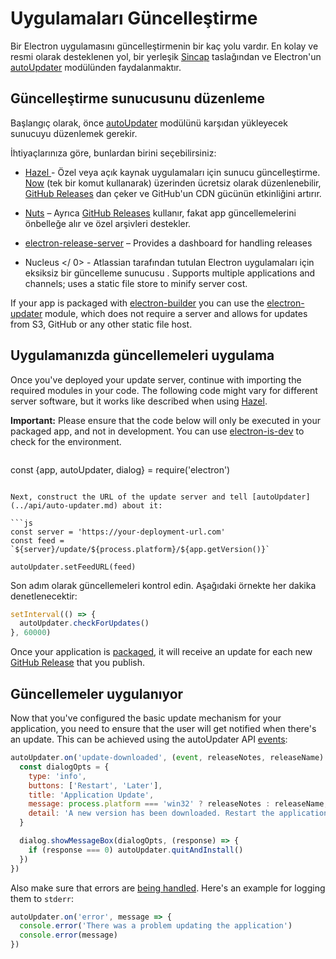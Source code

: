 # Uygulamaları Güncelleştirme

Bir Electron uygulamasını güncelleştirmenin bir kaç yolu vardır. En kolay ve resmi olarak desteklenen yol, bir yerleşik [Sincap](https://github.com/Squirrel) taslağından ve Electron'un [autoUpdater](../api/auto-updater.md) modülünden faydalanmaktır.

## Güncelleştirme sunucusunu düzenleme

Başlangıç olarak, önce [autoUpdater](../api/auto-updater.md) modülünü karşıdan yükleyecek sunucuyu düzenlemek gerekir.

İhtiyaçlarınıza göre, bunlardan birini seçebilirsiniz:

- [ Hazel ](https://github.com/zeit/hazel) - Özel veya açık kaynak uygulamaları için sunucu güncelleştirme. [Now](https://zeit.co/now) (tek bir komut kullanarak) üzerinden ücretsiz olarak düzenlenebilir, [GitHub Releases](https://help.github.com/articles/creating-releases/) dan çeker ve GitHub'un CDN gücünün etkinliğini artırır.
- [Nuts](https://github.com/GitbookIO/nuts) – Ayrıca [GitHub Releases](https://help.github.com/articles/creating-releases/) kullanır, fakat app güncellemelerini önbelleğe alır ve özel arşivleri destekler.
- [electron-release-server](https://github.com/ArekSredzki/electron-release-server) – Provides a dashboard for handling releases
-  Nucleus </ 0> - Atlassian tarafından tutulan Electron uygulamaları için eksiksiz bir güncelleme sunucusu . Supports multiple applications and channels; uses a static file store to minify server cost.</li> </ul> 
    
    If your app is packaged with [electron-builder](https://github.com/electron-userland/electron-builder) you can use the [electron-updater](https://www.electron.build/auto-update) module, which does not require a server and allows for updates from S3, GitHub or any other static file host.
    
    ## Uygulamanızda güncellemeleri uygulama
    
    Once you've deployed your update server, continue with importing the required modules in your code. The following code might vary for different server software, but it works like described when using [Hazel](https://github.com/zeit/hazel).
    
    **Important:** Please ensure that the code below will only be executed in your packaged app, and not in development. You can use [electron-is-dev](https://github.com/sindresorhus/electron-is-dev) to check for the environment.
    
    ```js
const {app, autoUpdater, dialog} = require('electron')
```

Next, construct the URL of the update server and tell [autoUpdater](../api/auto-updater.md) about it:

```js
const server = 'https://your-deployment-url.com'
const feed = `${server}/update/${process.platform}/${app.getVersion()}`

autoUpdater.setFeedURL(feed)
```

Son adım olarak güncellemeleri kontrol edin. Aşağıdaki örnekte her dakika denetlenecektir:

```js
setInterval(() => {
  autoUpdater.checkForUpdates()
}, 60000)
```

Once your application is [packaged](../tutorial/application-distribution.md), it will receive an update for each new [GitHub Release](https://help.github.com/articles/creating-releases/) that you publish.

## Güncellemeler uygulanıyor

Now that you've configured the basic update mechanism for your application, you need to ensure that the user will get notified when there's an update. This can be achieved using the autoUpdater API [events](../api/auto-updater.md#events):

```js
autoUpdater.on('update-downloaded', (event, releaseNotes, releaseName) => {
  const dialogOpts = {
    type: 'info',
    buttons: ['Restart', 'Later'],
    title: 'Application Update',
    message: process.platform === 'win32' ? releaseNotes : releaseName,
    detail: 'A new version has been downloaded. Restart the application to apply the updates.'
  }

  dialog.showMessageBox(dialogOpts, (response) => {
    if (response === 0) autoUpdater.quitAndInstall()
  })
})
```

Also make sure that errors are [being handled](../api/auto-updater.md#event-error). Here's an example for logging them to `stderr`:

```js
autoUpdater.on('error', message => {
  console.error('There was a problem updating the application')
  console.error(message)
})
```